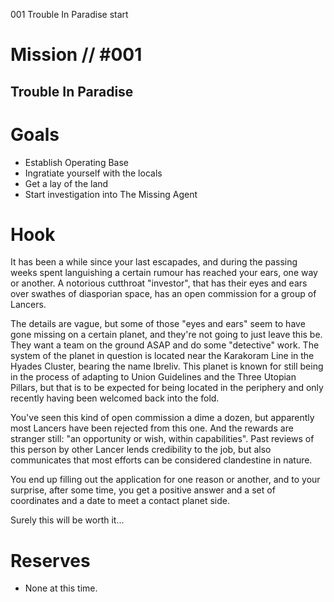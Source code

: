 001
Trouble In Paradise
start

# Mission // #001

## Trouble In Paradise

# Goals

- Establish Operating Base
- Ingratiate yourself with the locals
- Get a lay of the land
- Start investigation into The Missing Agent

# Hook

It has been a while since your last escapades, and during the passing weeks spent languishing a certain rumour has reached your ears, one way or another.
A notorious cutthroat "investor", that has their eyes and ears over swathes of diasporian space, has an open commission for a group of Lancers.

The details are vague, but some of those "eyes and ears" seem to have gone missing on a certain planet, and they're not going to just leave this be. They want a team on the ground ASAP and do some "detective" work. 
The system of the planet in question is located near the Karakoram Line in the Hyades Cluster, bearing the name Ibreliv.
This planet is known for still being in the process of adapting to Union Guidelines and the Three Utopian Pillars, but that is to be expected for being located in the periphery and only recently having been welcomed back into the fold.

You've seen this kind of open commission a dime a dozen, but apparently most Lancers have been rejected from this one. And the rewards are stranger still: "an opportunity or wish, within capabilities". 
Past reviews of this person by other Lancer lends credibility to the job, but also communicates that most efforts can be considered clandestine in nature.

You end up filling out the application for one reason or another, and to your surprise, after some time, you get a positive answer and a set of coordinates and a date to meet a contact planet side.

Surely this will be worth it...

# Reserves

- None at this time.

